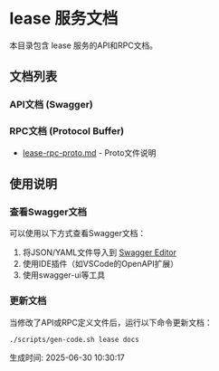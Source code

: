 # lease 服务文档

本目录包含 lease 服务的API和RPC文档。

## 文档列表

### API文档 (Swagger)

### RPC文档 (Protocol Buffer)
- [lease-rpc-proto.md](./lease-rpc-proto.md) - Proto文件说明

## 使用说明

### 查看Swagger文档
可以使用以下方式查看Swagger文档：
1. 将JSON/YAML文件导入到 [Swagger Editor](https://editor.swagger.io/)
2. 使用IDE插件（如VSCode的OpenAPI扩展）
3. 使用swagger-ui等工具

### 更新文档
当修改了API或RPC定义文件后，运行以下命令更新文档：
```bash
./scripts/gen-code.sh lease docs
```

生成时间: 2025-06-30 10:30:17
